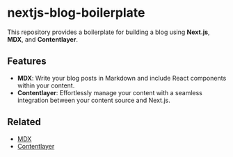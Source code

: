 # nextjs-blog-boilerplate

This repository provides a boilerplate for building a blog using **Next.js**, **MDX**, and **Contentlayer**.

## Features
- **MDX**: Write your blog posts in Markdown and include React components within your content.
- **Contentlayer**: Effortlessly manage your content with a seamless integration between your content source and Next.js.

## Related

- [MDX](https://mdxjs.com/)
- [Contentlayer](https://contentlayer.dev/)

